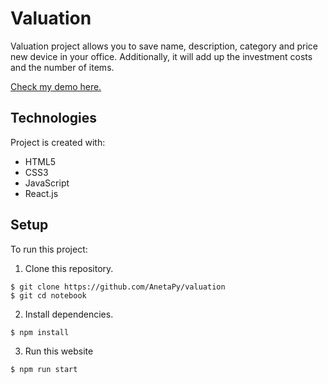 # Valuation

Valuation project allows you to save name, description, category and price new device in your office. Additionally, it will add up the investment costs and the number of items.

[Check my demo here.](https://anetapy.github.io/valuation/)

## Technologies

Project is created with:
* HTML5
* CSS3
* JavaScript
* React.js

## Setup

To run this project: 

1. Clone this repository.
```
$ git clone https://github.com/AnetaPy/valuation
$ git cd notebook
```

2. Install dependencies.
```
$ npm install
```

3. Run this website
```
$ npm run start
```
